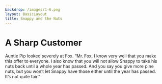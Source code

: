 ```yaml
---
backdrop: /images/1-6.png
layout: BasicLayout
title: Snappy and the Nuts
---
```


# A Sharp Customer

Auntie Pip looked severely at Fox. “Mr. Fox, I know very well that you make this offer to everyone. I also know that you will not allow Snappy to take his nuts back until a whole year has passed. And you say you give more pine nuts, but you won’t let Snappy have those either until the year has passed. It’s not quite fair.”

<Pagination previous="5" next="7"/>

